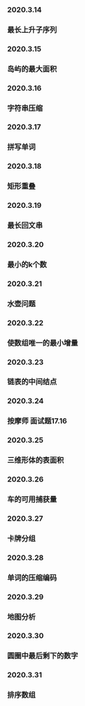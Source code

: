 ### 2020.3.14
### 最长上升子序列
### 2020.3.15
### 岛屿的最大面积
### 2020.3.16
### 字符串压缩
### 2020.3.17
### 拼写单词
### 2020.3.18
### 矩形重叠
### 2020.3.19
### 最长回文串
### 2020.3.20
### 最小的k个数
### 2020.3.21
### 水壶问题
### 2020.3.22
### 使数组唯一的最小增量
### 2020.3.23
### 链表的中间结点
### 2020.3.24
### 按摩师 面试题17.16
### 2020.3.25
### 三维形体的表面积
### 2020.3.26
### 车的可用捕获量
### 2020.3.27
### 卡牌分组
### 2020.3.28
### 单词的压缩编码
### 2020.3.29
### 地图分析
### 2020.3.30
### 圆圈中最后剩下的数字
### 2020.3.31
### 排序数组

